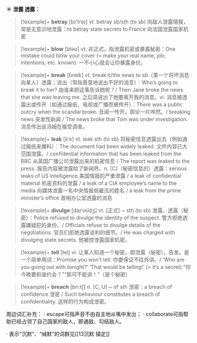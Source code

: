 ☀ <span class="category">**泄露 透露：**</span>
>[!example]+ <span class="vocabulary">**betray**</span> [bɪ'treɪ] 
> <span class="definition">vt. betray sb/sth (to sb) 向敌人泄露情报，常是无意识地泄露：</span>to betray state secrets to France 向法国泄露国家机密

>[!example]+ <span class="vocabulary">**blow**</span> [bləʊ] 
> <span class="definition">vt. 非正式，指泄露机密或暴露秘密：</span>One mistake could blow your cover (= make your real name, job, intentions, etc. known). 一不小心就会让你暴露身份。

>[!example]+ <span class="vocabulary">**break**</span> [breɪk] 
> <span class="definition">vt. break it/the news to sb（第一个将坏消息向某人）透露；说出（常指善意地说出不好的消息）：</span>Who’s going to break it to her? 由谁来把这事告诉她呢？/ Then Jane broke the news that she was leaving me. 之后简说出了她要离开我的消息。<span class="definition">vi. 消息被透露出或传开（如通过报纸、电视或广播而被传开）：</span>There was a public outcry when the scandal broke. 丑闻一传开，舆论一片哗然。/ breaking news 突发性新闻 / The news broke that Tom was under investigation. 消息传出说汤姆在接受调查。

>[!example]+ <span class="vocabulary">**leak**</span> [li:k] 
> <span class="definition">vt. leak sth (to sb) 将秘密信息透露出去（例如通过报纸来爆料）：</span>The document had been widely leaked. 文件内容已大范围泄露。/ confidential information that has been leaked from the BBC 从英国广播公司泄露出来的机密信息 / The report was leaked to the press. 报告内容被泄露给了新闻界。<span class="definition">n. [C]（秘密信息的）透露：</span>serious leaks of US intelligence 美国情报的严重泄露 / a leak of confidential material 机密资料的泄露 / a leak of a CIA employee’s name to the media 向媒体泄露一名中央情报局雇员的姓名 / a leak from the prime minister’s office 首相办公室透露的消息
           
>[!example]+ <span class="vocabulary">**divulge**</span> [daɪˈvʌldʒ]
> <span class="definition">vt. [正式] ~ sth (to sb) 泄露、透露（秘密）：</span>Police refused to divulge the identity of the suspect. 警方拒绝透露嫌疑犯的身份。/ Officials refuse to divulge details of the negotiations. 官员们拒绝透露谈判的细节。/ He was charged with divulging state secrets. 他被控泄露国家机密。

>[!example]+ <span class="vocabulary">**tell**</span> [tel] 
> <span class="definition">vi. 让某人知道一个秘密，即泄露（秘密），告发。是一个简单用词：</span>Promise you won’t tell. 你要保证不往外讲。/ ‘Who are you going out with tonight?’ ‘That would be telling!’ (= it’s a secret) “你今晚要和谁约会？”“那可不能讲！”（是个秘密）

>[!example]+ <span class="vocabulary">**breach**</span> [bri:tʃ]
> <span class="definition">n. [C, U] ~ of sth 泄密：</span>a breach of confidence 泄密 / Such behaviour constitutes a breach of confidentiality. 这样的行为构成泄密。

周边词汇补充：
· escape可指声音不由自主地从嘴中发出；
· collaborate可指帮助已经占领了自己国家的敌人，即通敌、勾结敌人。      

· 表示“沉默”、“缄默”的词群见[[13沉默 镇定]]
